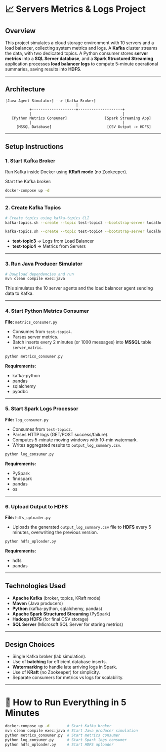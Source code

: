 # 📈 Servers Metrics & Logs Project

## Overview

This project simulates a cloud storage environment with 10 servers and a load balancer, collecting system metrics and logs. A **Kafka** cluster streams the data, with two dedicated topics.
A Python consumer stores **server metrics** into a **SQL Server database**, and a **Spark Structured Streaming** application processes **load balancer logs** to compute 5-minute operational summaries, saving results into **HDFS**.

---

## Architecture

```
[Java Agent Simulator] --> [Kafka Broker]
                                |
           +--------------------+--------------------+
           |                                         |
   [Python Metrics Consumer]                 [Spark Streaming App]
           |                                         |
     [MSSQL Database]                         [CSV Output -> HDFS]
```

---

## Setup Instructions

### 1. Start Kafka Broker

Run Kafka inside Docker using **KRaft mode** (no Zookeeper).

Start the Kafka broker:

```bash
docker-compose up -d
```

---

### 2. Create Kafka Topics

```bash
# Create topics using kafka-topics CLI
kafka-topics.sh --create --topic test-topic3 --bootstrap-server localhost:9092 --partitions 1 --replication-factor 1

kafka-topics.sh --create --topic test-topic4 --bootstrap-server localhost:9092 --partitions 1 --replication-factor 1
```

* **test-topic3** → Logs from Load Balancer
* **test-topic4** → Metrics from Servers

---

### 3. Run Java Producer Simulator

```bash
# Download dependencies and run
mvn clean compile exec:java
```

This simulates the 10 server agents and the load balancer agent sending data to Kafka.

---

### 4. Start Python Metrics Consumer

**File:** `metrics_consumer.py`

* Consumes from `test-topic4`.
* Parses server metrics.
* Batch inserts every 2 minutes (or 1000 messages) into **MSSQL** table `server_matric`.

```bash
python metrics_consumer.py
```

**Requirements:**

* kafka-python
* pandas
* sqlalchemy
* pyodbc

---

### 5. Start Spark Logs Processor

**File:** `log_consumer.py`

* Consumes from `test-topic3`.
* Parses HTTP logs (GET/POST success/failure).
* Computes 5-minute moving windows with 10-min watermark.
* Writes aggregated results to `output_log_summary.csv`.

```bash
python log_consumer.py
```

**Requirements:**

* PySpark
* findspark
* pandas
* os

---

### 6. Upload Output to HDFS

**File:** `hdfs_uploader.py`

* Uploads the generated `output_log_summary.csv` file to **HDFS** every 5 minutes, overwriting the previous version.

```bash
python hdfs_uploader.py
```

**Requirements:**

* hdfs
* pandas

---

## Technologies Used

* **Apache Kafka** (broker, topics, KRaft mode)
* **Maven** (Java producers)
* **Python** (kafka-python, sqlalchemy, pandas)
* **Apache Spark Structured Streaming** (PySpark)
* **Hadoop HDFS** (for final CSV storage)
* **SQL Server** (Microsoft SQL Server for storing metrics)

---

## Design Choices

* Single Kafka broker (lab simulation).
* Use of **batching** for efficient database inserts.
* **Watermarking** to handle late arriving logs in Spark.
* Use of **KRaft** (no Zookeeper) for simplicity.
* Separate consumers for metrics vs logs for scalability.

---

# 🚀 How to Run Everything in 5 Minutes

```bash
docker-compose up -d        # Start Kafka broker
mvn clean compile exec:java # Start Java producer simulation
python metrics_consumer.py  # Start metrics consumer
python log_consumer.py      # Start Spark logs consumer
python hdfs_uploader.py     # Start HDFS uploader
```

